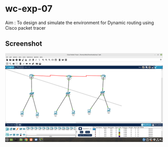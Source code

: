# wc-exp-07
Aim : To design and simulate the environment for Dynamic routing using Cisco packet tracer

## Screenshot

![op](exp07.png)
